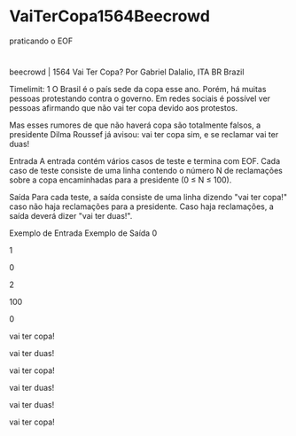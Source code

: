 # VaiTerCopa1564Beecrowd
 praticando o EOF
 #
 #
 beecrowd | 1564
Vai Ter Copa?
Por Gabriel Dalalio, ITA BR Brazil

Timelimit: 1
O Brasil é o país sede da copa esse ano. Porém, há muitas pessoas protestando contra o governo. Em redes sociais é possível ver pessoas afirmando que não vai ter copa devido aos protestos.

Mas esses rumores de que não haverá copa são totalmente falsos, a presidente Dilma Roussef já avisou: vai ter copa sim, e se reclamar vai ter duas!

Entrada
A entrada contém vários casos de teste e termina com EOF. Cada caso de teste consiste de uma linha contendo o número N de reclamações sobre a copa encaminhadas para a presidente (0 ≤ N ≤ 100).

Saída
Para cada teste, a saída consiste de uma linha dizendo "vai ter copa!" caso não haja reclamações para a presidente. Caso haja reclamações, a saída deverá dizer "vai ter duas!".

Exemplo de Entrada	Exemplo de Saída
0

1

0

2

100

0

vai ter copa!

vai ter duas!

vai ter copa!

vai ter duas!

vai ter duas!

vai ter copa!
